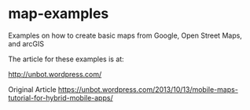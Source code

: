 map-examples
============

Examples on how to create basic maps from Google, Open Street Maps, and arcGIS

The article for these examples is at:

http://unbot.wordpress.com/

Original Article
https://unbot.wordpress.com/2013/10/13/mobile-maps-tutorial-for-hybrid-mobile-apps/
